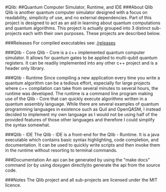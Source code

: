 #Qlib: 
##Quantum Computer Simulator, Runtime, and IDE
###About Qlib
Qlib is another quantum computer simulator designed with a focus on readability, simplicity of use, and no external dependencies. Part of this project is designed to act as an aid in learning about quantum computations and quantum algorithms. This project is actually grouped into 3 distinct sub-projects each with their own purposes. These projects are described below.

###Releases
For compiled executables see: [/releases](https://github.com/qkmaxware/Qlib/releases)

###Qlib - Core
Qlib - Core is a c++ implemented quantum computer simulator. It allows for quantum gates to be applied to multi-qubit quantum registers. It can be readily implemented into any other c++ project and is a header only library. 

###Qlib - Runtime
Since compiling a new application every time you write a quantum algorithm can be a tedious effort, especially for large projects where c++ compilation can take from several minutes to several hours, the runtime was developed. The runtime is a command line program making use of the Qlib - Core that can quickly execute algorithms written in a quantum assembly language. While there are several examples of quantum programming languages in existence such as Quil and OpenQASM, I instead decided to implement my own language as I would not be using half of the provided features of those other languages and therefore I could simplify the syntax somewhat.

###Qlib - IDE
The Qlib - IDE is a front-end for the Qlib - Runtime. It is a java executable which contains basic syntax highlighting, code completion, and documentation. It can be used to quickly write scripts and then invoke them in the runtime without resorting to terminal commands. 

###Documentation
An api can be generated by using the "make docs" command (or by using doxygen directly)to generate the api from the source code.

###Notes
The Qlib project and all sub-projects are licensed under the MIT licence.
